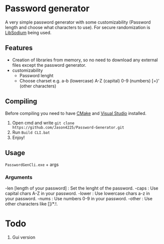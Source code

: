 # Password generator

A very simple password generator with some customizability (Password length and choose what characters to use). For secure randomization is [LibSodium](https://doc.libsodium.org/) being used.

## Features

- Creation of libraries from memory, so no need to download any external files except the password generator.
- customizability
  - Password lenght
  - Choose charset e.g. a-b (lowercase) A-Z (capital) 0-9 (numbers) [=}' (other characters)
 
## Compiling

Before compiling you need to have [CMake](https://cmake.org/) and [Visual Studio](https://visualstudio.microsoft.com/) installed.

1. Open cmd and write `git clone https://github.com/Jason4225/Password-Generator.git`
2. Run `Build CLI.bat`
3. Enjoy!

## Usage

`PasswordGenCli.exe` + args

### Arguments
-len [length of your password] : Set the lenght of the password.
-caps : Use capital chars A-Z in your password.
-lower : Use lowercase chars a-z in your password.
-nums : Use numbers 0-9 in your password.
-other : Use other characters like []/*.!.

# Todo

1. Gui version
